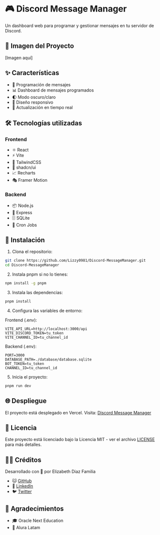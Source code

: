 # 🎮 Discord Message Manager

Un dashboard web para programar y gestionar mensajes en tu servidor de Discord.

## 📸 Imagen del Proyecto

[Imagen aquí]

## ✨ Características

- 📝 Programación de mensajes
- 📊 Dashboard de mensajes programados
- 🌓 Modo oscuro/claro
- 📱 Diseño responsivo
- 🔄 Actualización en tiempo real

## 🛠️ Tecnologías utilizadas

### Frontend
- ⚛️ React
- ⚡ Vite
- 🎨 TailwindCSS
- 🎯 shadcn/ui
- 📈 Recharts
- 🎭 Framer Motion

### Backend
- 📦 Node.js
- 🚂 Express
- 🗄️ SQLite
- 🔄 Cron Jobs

## 🚀 Instalación

1. Clona el repositorio:
```bash
git clone https://github.com/Lizzy0981/Discord-MessageManager.git
cd Discord-MessageManager
```

2. Instala pnpm si no lo tienes:
```bash
npm install -g pnpm
```

3. Instala las dependencias:
```bash
pnpm install
```

4. Configura las variables de entorno:

Frontend (.env):
```env
VITE_API_URL=http://localhost:3000/api
VITE_DISCORD_TOKEN=tu_token
VITE_CHANNEL_ID=tu_channel_id
```

Backend (.env):
```env
PORT=3000
DATABASE_PATH=./database/database.sqlite
BOT_TOKEN=tu_token
CHANNEL_ID=tu_channel_id
```

5. Inicia el proyecto:
```bash
pnpm run dev
```

## 🌐 Despliegue

El proyecto está desplegado en Vercel. Visita: [Discord Message Manager](https://discord-message-manager.vercel.app)

## 📄 Licencia

Este proyecto está licenciado bajo la Licencia MIT - ver el archivo [LICENSE](LICENSE) para más detalles.

## 👩‍💻 Créditos

Desarrollado con 💜 por Elizabeth Diaz Familia
- 🐱 [GitHub](https://github.com/Lizzy0981)
- 💼 [LinkedIn](https://linkedin.com/in/eli-familia/)
- 🐦 [Twitter](https://twitter.com/Lizzyfamilia)
  
## 🙏 Agradecimientos

- 🎓 Oracle Next Education
- 🚀 Alura Latam